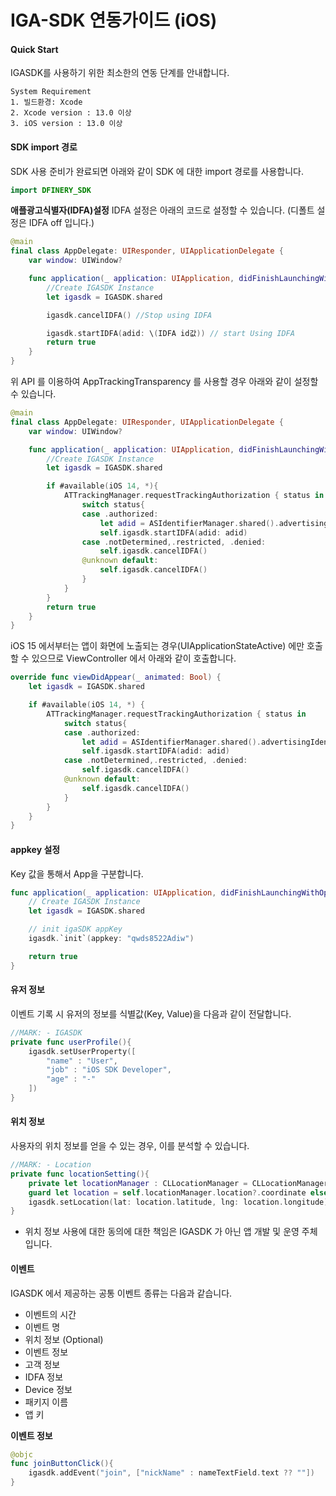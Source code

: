 # IGA-SDK 연동가이드 (iOS)

#### Quick Start
IGASDK를 사용하기 위한 최소한의 연동 단계를 안내합니다.
```
System Requirement
1. 빌드환경: Xcode
2. Xcode version : 13.0 이상
3. iOS version : 13.0 이상
```

#### SDK import 경로
SDK 사용 준비가 완료되면 아래와 같이 SDK 에 대한 import 경로를 사용합니다.

```swift
import DFINERY_SDK
```

**애플광고식별자(IDFA)설정**
IDFA 설정은 아래의 코드로 설정할 수 있습니다. (디폴트 설정은 IDFA off 입니다.)

```swift
@main
final class AppDelegate: UIResponder, UIApplicationDelegate {
    var window: UIWindow?

    func application(_ application: UIApplication, didFinishLaunchingWithOptions launchOptions: [UIApplication.LaunchOptionsKey: Any]?) -> Bool {
        //Create IGASDK Instance
        let igasdk = IGASDK.shared

        igasdk.cancelIDFA() //Stop using IDFA

        igasdk.startIDFA(adid: \(IDFA id값)) // start Using IDFA
        return true
    }
}
```

위 API 를 이용하여 AppTrackingTransparency 를 사용할 경우 아래와 같이 설정할 수 있습니다.

```swift
@main
final class AppDelegate: UIResponder, UIApplicationDelegate {
    var window: UIWindow?

    func application(_ application: UIApplication, didFinishLaunchingWithOptions launchOptions: [UIApplication.LaunchOptionsKey: Any]?) -> Bool {
        //Create IGASDK Instance
        let igasdk = IGASDK.shared

        if #available(iOS 14, *){
            ATTrackingManager.requestTrackingAuthorization { status in
                switch status{
                case .authorized:
                    let adid = ASIdentifierManager.shared().advertisingIdentifier.uuidString
                    self.igasdk.startIDFA(adid: adid)
                case .notDetermined,.restricted, .denied:
                    self.igasdk.cancelIDFA()
                @unknown default:
                    self.igasdk.cancelIDFA()
                }
            }
        }
        return true
    }
}
```

iOS 15 에서부터는 앱이 화면에 노출되는 경우(UIApplicationStateActive) 에만 호출할 수 있으므로  ViewController 에서 아래와 같이 호출합니다.

```swift
override func viewDidAppear(_ animated: Bool) {
    let igasdk = IGASDK.shared

    if #available(iOS 14, *) {
        ATTrackingManager.requestTrackingAuthorization { status in
            switch status{
            case .authorized:
                let adid = ASIdentifierManager.shared().advertisingIdentifier.uuidString
                self.igasdk.startIDFA(adid: adid)
            case .notDetermined,.restricted, .denied:
                self.igasdk.cancelIDFA()
            @unknown default:
                self.igasdk.cancelIDFA()
            }
        }
    }
}
```

#### appkey 설정
Key 값을 통해서 App을 구분합니다.
```swift
func application(_ application: UIApplication, didFinishLaunchingWithOptions launchOptions: [UIApplication.LaunchOptionsKey: Any]?) -> Bool {
    // Create IGASDK Instance
    let igasdk = IGASDK.shared

    // init igaSDK appKey
    igasdk.`init`(appkey: "qwds8522Adiw")

    return true
}
```

#### 유저 정보
이벤트 기록 시 유저의 정보를 식별값(Key, Value)을 다음과 같이 전달합니다.
```swift
//MARK: - IGASDK
private func userProfile(){
    igasdk.setUserProperty([
        "name" : "User",
        "job" : "iOS SDK Developer",
        "age" : "-"
    ])
}
```

#### 위치 정보
사용자의 위치 정보를 얻을 수 있는 경우, 이를 분석할 수 있습니다.
```swift
//MARK: - Location
private func locationSetting(){
    private let locationManager : CLLocationManager = CLLocationManager()
    guard let location = self.locationManager.location?.coordinate else { return }
    igasdk.setLocation(lat: location.latitude, lng: location.longitude)
}

```

* 위치 정보 사용에 대한 동의에 대한 책임은 IGASDK 가 아닌 앱 개발 및 운영 주체입니다.

#### 이벤트 
IGASDK 에서 제공하는 공통 이벤트 종류는 다음과 같습니다.
- 이벤트의 시간
- 이벤트 명
- 위치 정보 (Optional)
- 이벤트 정보
- 고객 정보
- IDFA 정보
- Device 정보
- 패키지 이름
- 앱 키

**이벤트 정보**
```swift
@objc
func joinButtonClick(){
    igasdk.addEvent("join", ["nickName" : nameTextField.text ?? ""])
}
```